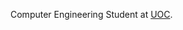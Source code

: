 Computer Engineering Student at <a href="https://www.uoc.edu/portal/es/index.html" target="_blank">UOC</a>.
